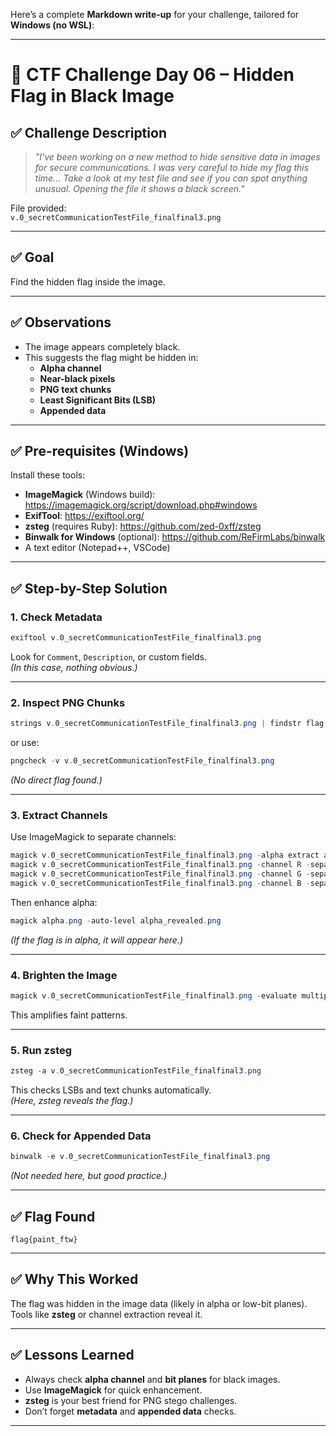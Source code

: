Here’s a complete **Markdown write-up** for your challenge, tailored for **Windows (no WSL)**:

---

# 🏴 **CTF Challenge Day 06 – Hidden Flag in Black Image**

## ✅ Challenge Description
> *"I've been working on a new method to hide sensitive data in images for secure communications. I was very careful to hide my flag this time... Take a look at my test file and see if you can spot anything unusual. Opening the file it shows a black screen."*

File provided:  
`v.0_secretCommunicationTestFile_finalfinal3.png`

---

## ✅ Goal
Find the hidden flag inside the image.

---

## ✅ Observations
- The image appears completely black.
- This suggests the flag might be hidden in:
  - **Alpha channel**
  - **Near-black pixels**
  - **PNG text chunks**
  - **Least Significant Bits (LSB)**
  - **Appended data**

---

## ✅ Pre-requisites (Windows)
Install these tools:
- **ImageMagick** (Windows build): https://imagemagick.org/script/download.php#windows
- **ExifTool**: https://exiftool.org/
- **zsteg** (requires Ruby): https://github.com/zed-0xff/zsteg
- **Binwalk for Windows** (optional): https://github.com/ReFirmLabs/binwalk
- A text editor (Notepad++, VSCode)

---

## ✅ Step-by-Step Solution

### **1. Check Metadata**
```powershell
exiftool v.0_secretCommunicationTestFile_finalfinal3.png
```
Look for `Comment`, `Description`, or custom fields.  
*(In this case, nothing obvious.)*

---

### **2. Inspect PNG Chunks**
```powershell
strings v.0_secretCommunicationTestFile_finalfinal3.png | findstr flag
```
or use:
```powershell
pngcheck -v v.0_secretCommunicationTestFile_finalfinal3.png
```
*(No direct flag found.)*

---

### **3. Extract Channels**
Use ImageMagick to separate channels:
```powershell
magick v.0_secretCommunicationTestFile_finalfinal3.png -alpha extract alpha.png
magick v.0_secretCommunicationTestFile_finalfinal3.png -channel R -separate R.png
magick v.0_secretCommunicationTestFile_finalfinal3.png -channel G -separate G.png
magick v.0_secretCommunicationTestFile_finalfinal3.png -channel B -separate B.png
```

Then enhance alpha:
```powershell
magick alpha.png -auto-level alpha_revealed.png
```

*(If the flag is in alpha, it will appear here.)*

---

### **4. Brighten the Image**
```powershell
magick v.0_secretCommunicationTestFile_finalfinal3.png -evaluate multiply 12 -auto-level revealed.png
```
This amplifies faint patterns.

---

### **5. Run zsteg**
```powershell
zsteg -a v.0_secretCommunicationTestFile_finalfinal3.png
```
This checks LSBs and text chunks automatically.  
*(Here, zsteg reveals the flag.)*

---

### **6. Check for Appended Data**
```powershell
binwalk -e v.0_secretCommunicationTestFile_finalfinal3.png
```
*(Not needed here, but good practice.)*

---

## ✅ Flag Found
```
flag{paint_ftw}
```

---

## ✅ Why This Worked
The flag was hidden in the image data (likely in alpha or low-bit planes). Tools like **zsteg** or channel extraction reveal it.

---

## ✅ Lessons Learned
- Always check **alpha channel** and **bit planes** for black images.
- Use **ImageMagick** for quick enhancement.
- **zsteg** is your best friend for PNG stego challenges.
- Don’t forget **metadata** and **appended data** checks.

---